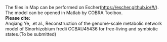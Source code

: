The files in Map can be performed on Escher(https://escher.github.io/#/).<br />
The model can be opened in Matlab by COBRA Toolbox.<br />
**Please cite:**<br />
Anqiang Ye, .et al., Reconstruction of the genome-scale metabolic network model of Sinorhizobium fredii CCBAU45436 for free-living and symbiotic states.(To be submitted)
